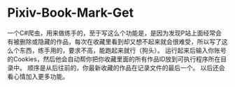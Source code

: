 # Pixiv-Book-Mark-Get
一个C#爬虫，用来做练手的，至于写这么个功能是，是因为发现P站上面经常会有被删除或隐藏的作品，每次在收藏里看到却又想不起来就会很难受，所以写了这么个东西，练手用的，要求不高，能跑起来就行（狗头）。
运行起来后输入你账号的Cookies，然后他会自动帮你把你收藏里面的所有作品ID放到可执行程序所在目录中。
顺序是从后往前的，你最新收藏的作品在记录文件的最后一个。
以后还会看心情加入更多功能。

